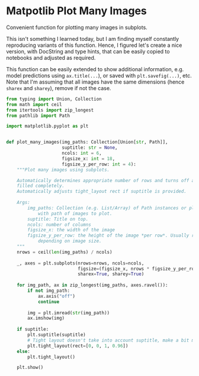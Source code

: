 Matpotlib Plot Many Images
==========================

Convenient function for plotting many images in subplots.

This isn't something I learned today, but I am finding myself constantly reproducing variants of this function. Hence, I figured let's create a nice version, with DocString and type hints, that can be easily copied to notebooks and adjusted as required.

This function can be easily extended to show additional information, e.g. model predictions using `ax.title(...`), or
saved with `plt.savefig(...)`, etc. Note that I'm assuming that all images have the same dimensions (hence `sharex` and `sharey`), remove if not the case.

```python
from typing import Union, Collection
from math import ceil
from itertools import zip_longest
from pathlib import Path

import matplotlib.pyplot as plt


def plot_many_images(img_paths: Collection[Union[str, Path]], 
                     suptitle: str = None,
                     ncols: int = 6,
                     figsize_x: int = 18, 
                     figsize_y_per_row: int = 4):
    """Plot many images using subplots.

    Automatically determines appropriate number of rows and turns off axes when a row can't be 
    filled completely.
    Automatically adjusts tight_layout rect if suptitle is provided.
    
    Args:
        img_paths: Collection (e.g. List/Array) of Path instances or plain old strings 
            with path of images to plot.
        suptitle: Title on top.
        ncols: number of columns
        figsize_x: the width of the image
        figsize_y_per_row: the height of the image *per row*. Usually requires some tweaking 
            depending on image size.
    """
    nrows = ceil(len(img_paths) / ncols)
    
    _, axes = plt.subplots(nrows=nrows, ncols=ncols, 
                           figsize=(figsize_x, nrows * figsize_y_per_row), 
                           sharex=True, sharey=True)
    
    for img_path, ax in zip_longest(img_paths, axes.ravel()):
        if not img_path:
            ax.axis("off")
            continue
            
        img = plt.imread(str(img_path))
        ax.imshow(img)
        
    if suptitle:
        plt.suptitle(suptitle)
        # Tight layout doesn't take into account suptitle, make a bit more room in the top:
        plt.tight_layout(rect=[0, 0, 1, 0.96]) 
    else:
        plt.tight_layout()

    plt.show()
```

